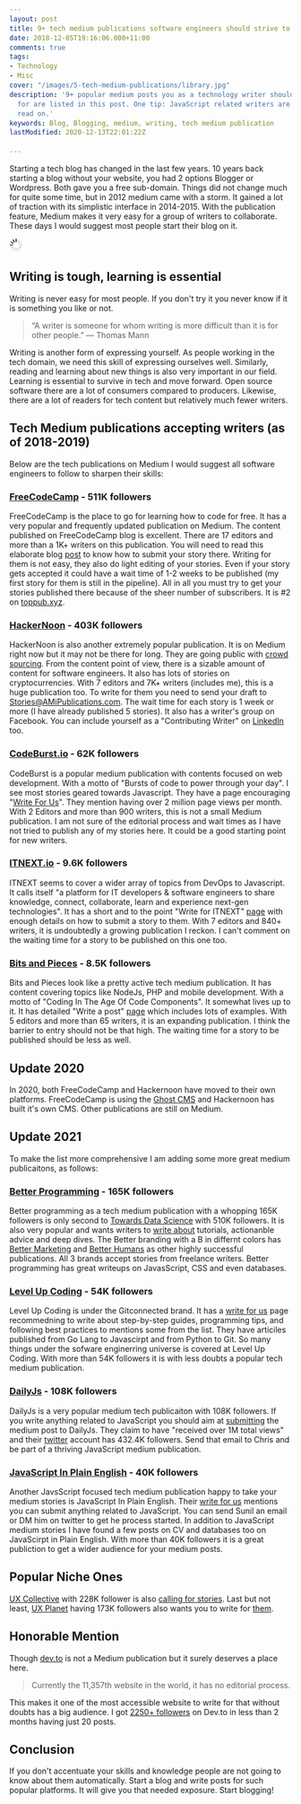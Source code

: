 ```yaml
---
layout: post
title: 9+ tech medium publications software engineers should strive to write for
date: 2018-12-05T19:16:06.000+11:00
comments: true
tags:
- Technology
- Misc
cover: "/images/5-tech-medium-publications/library.jpg"
description: '9+ popular medium posts you as a technology writer should start writing
  for are listed in this post. One tip: JavaScript related writers are high in demand,
  read on.'
keywords: Blog, Blogging, medium, writing, tech medium publication
lastModified: 2020-12-13T22:01:22Z

---
```

Starting a tech blog has changed in the last few years. 10 years back starting a blog without your website, you had 2 options Blogger or Wordpress. Both gave you a free sub-domain. Things did not change much for quite some time, but in 2012 medium came with a storm. It gained a lot of traction with its simplistic interface in 2014-2015. With the publication feature, Medium makes it very easy for a group of writers to collaborate.  These days I would suggest most people start their blog on it.

<!-- more -->

<img class="center" loading="lazy" src="/images/generic/loading.gif" title="5 tech medium publication software engineers should strive to write for" alt="5 tech medium publication software engineers should strive to write for" data-echo="/images/5-tech-medium-publications/library.jpg">


## Writing is tough, learning is essential

Writing is never easy for most people. If you don't try it you never know if it is something you like or not.

> “A writer is someone for whom writing is more difficult than it is for other people.” ― Thomas Mann

Writing is another form of expressing yourself. As people working in the tech domain, we need this skill of expressing ourselves well. Similarly, reading and learning about new things is also very important in our field. Learning is essential to survive in tech and move forward. Open source software there are a lot of consumers compared to producers. Likewise, there are a lot of readers for tech content but relatively much fewer writers.  

## Tech Medium publications accepting writers (as of 2018-2019)

Below are the tech publications on Medium I would suggest all software engineers to follow to sharpen their skills:

### [FreeCodeCamp](https://medium.freecodecamp.org/) - 511K followers

FreeCodeCamp is the place to go for learning how to code for free. It has a very popular and frequently updated publication on Medium. The content published on FreeCodeCamp blog is excellent. There are 17 editors and more than a 1K+ writers on this publication. You will need to read this elaborate blog [post](http://bit.ly/how-to-submit) to know how to submit your story there. Writing for them is not easy, they also do light editing of your stories. Even if your story gets accepted it could have a wait time of 1-2 weeks to be published (my first story for them is still in the pipeline).  All in all you must try to get your stories published there because of the sheer number of subscribers. It is #2 on [toppub.xyz](https://toppub.xyz/).

### [HackerNoon](https://hackernoon.com/) - 403K followers

HackerNoon is also another extremely popular publication. It is on Medium right now but it may not be there for long. They are going public with [crowd sourcing](https://www.startengine.com/hackernoon). From the content point of view, there is a sizable amount of content for software engineers. It also has lots of stories on cryptocurrencies. With 7 editors and 7K+ writers (includes me), this is a huge publication too. To write for them you need to send your draft to Stories@AMiPublications.com. The wait time for each story is 1 week or more (I have already published 5 stories). It also has a writer's group on Facebook. You can include yourself as a "Contributing Writer" on [LinkedIn](https://www.linkedin.com/company/hackernoon/) too.

### [CodeBurst.io](https://codeburst.io) - 62K followers

CodeBurst is a popular medium publication with contents focused on web development. With a motto of "Bursts of code to power through your day". I  see most stories geared towards Javascript. They have a page encouraging "[Write For Us](https://codeburst.io/how-to-write-for-codeburst-io-63fec4bf111c)". They mention having over 2 million page views per month. With 2 Editors and more than 900 writers, this is not a small Medium publication. I am not sure of the editorial process and wait times as I have not tried to publish any of my stories here. It could be a good starting point for new writers.

### [ITNEXT.io](https://itnext.io) -  9.6K followers
 
ITNEXT seems to cover a wider array of topics from DevOps to Javascript. It calls itself  "a platform for IT developers & software engineers to share knowledge, connect, collaborate, learn and experience next-gen technologies". It has a short and to the point "Write for ITNEXT" [page](https://itnext.io/write-for-itnext-4dea1fd3adf) with enough details on how to submit a story to them. With 7 editors and 840+ writers, it is undoubtedly a growing publication I reckon.  I can't comment on the waiting time for a story to be published on this one too.

### [Bits and Pieces](https://blog.bitsrc.io) - 8.5K followers

Bits and Pieces look like a pretty active tech medium publication. It has content covering topics like NodeJs, PHP and mobile development. With a motto of "Coding In The Age Of Code Components". It somewhat lives up to it. It has detailed "Write a post" [page](https://blog.bitsrc.io/how-to-write-a-post-for-bits-and-pieces-13de0133151b) which includes lots of examples. With 5 editors and more than 65 writers, it is an expanding publication. I think the barrier to entry should not be that high. The waiting time for a story to be published should be less as well.  

## Update 2020

In 2020, both FreeCodeCamp and Hackernoon have moved to their own platforms. FreeCodeCamp is using the [Ghost CMS](https://ghost.org/) and Hackernoon has built it's own CMS. Other publications are still on Medium.

## Update 2021

To make the list more comprehensive I am adding some more great medium publicaitons, as follows:

### [Better Programming](https://medium.com/better-programming) - 165K followers

Better programming as a tech medium publication with a whopping 165K followers is only second to [Towards Data Science](https://towardsdatascience.com/) with 510K followers. It is also very popular and wants writers to [write about](https://medium.com/better-programming/write-for-us-5c4bcba59397) tutorials, actionanble advice and deep dives. The Better branding with a B in differnt colors has [Better Marketing](https://medium.com/better-marketing) and [Better Humans](https://medium.com/better-humans) as other highly successful publications. All 3 brands accept stories from freelance writers. Better programming has great writeups on JavasScript, CSS and even databases.

### [Level Up Coding](https://levelup.gitconnected.com/) - 54K followers

Level Up Coding is under the Gitconnected brand. It has a [write for us](https://levelup.gitconnected.com/how-to-get-published-on-gitconnected-dac547ef556b) page recommedning to write about step-by-step guides, programming tips, and following best practices to mentions some from the list. They have articiles published from Go Lang to Javascirpt and from Python to Git. So many things under the sofware enginerring universe is covered at Level Up Coding. With more than 54K followers it is with less doubts a popular tech medium publication.

### [DailyJs](https://medium.com/dailyjs) - 108K followers

DailyJs is a very popular medium tech publicaiton with 108K followers. If you write anything related to JavaScript you should aim at [submitting](https://medium.com/dailyjs/how-to-submit-your-story-to-dailyjs-30f02b2d5287) the medium post to DailyJs. They claim to have "received over 1M total views" and their [twitter](https://twitter.com/javascriptdaily) account has 432.4K followers. Send that email to Chris and be part of a thriving JavaScript medium publication.


### [JavaScript In Plain English](https://medium.com/javascript-in-plain-english) - 40K followers

Another JavsScript focused tech medium publication happy to take your medium stories is JavaScript In Plain English. Their [write for us](https://medium.com/javascript-in-plain-english/https-medium-com-javascript-in-plain-english-join-our-team-b0854ead7d14) mentions you can submit anything related to JavaScript. You can send Sunil an email or DM him on twitter to get he process started. In addition to JavaScript medium stories I have found a few posts on CV and databases too on JavaScirpt in Plain English. With more than 40K followers it is a great publiction to get a wider audience for your medium posts.

## Popular Niche Ones

[UX Collective](https://uxdesign.cc/) with 228K follower is also [calling for stories](https://uxdesign.cc/submit-your-article-to-uxdesign-cc-abea95d3a1ba). Last but not least, [UX Planet](https://uxplanet.org/) having 173K followers also wants you to write for [them](https://uxplanet.org/how-to-publish-your-content-on-ux-planet-fd9dc99756db).

## Honorable Mention

Though [dev.to](https://dev.to/) is not a Medium publication but it surely deserves a place here. 

> Currently the 11,357th website in the world, it has no editorial process. 

This makes it one of the most accessible website to write for that without doubts has a big audience. I got [2250+ followers](https://dev.to/geshan) on Dev.to in less than 2 months having just 20 posts.

## Conclusion

If you don't accentuate your skills and knowledge people are not going to know about them automatically. Start a blog and write posts for such popular platforms. It will give you that needed exposure. Start blogging!
